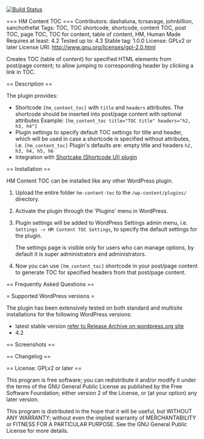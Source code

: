 [![Build Status](https://travis-ci.org/dashaluna/hm-content-toc.svg?branch=master)](https://travis-ci.org/dashaluna/hm-content-toc)

=== HM Content TOC ===
Contributors: dashaluna, tcrsavage, johnbillion, sanchothefat
Tags: TOC, TOC shortcode, shortcode, content TOC, post TOC, page TOC, TOC for content, table of content, HM, Human Made
Requires at least: 4.2
Tested up to: 4.3
Stable tag: 1.0.0
License: GPLv2 or later
License URI: http://www.gnu.org/licenses/gpl-2.0.html

Creates TOC (table of content) for specified HTML elements from post/page content; to allow jumping to corresponding header by clicking a link in TOC.

== Description ==

The plugin provides:

* Shortcode `[hm_content_toc]` with `title` and `headers` attributes.
 The shortcode should be inserted into post/page content with optional attributes
 Example: `[hm_content_toc title="TOC title" headers="h2, h3, h4"]`
* Plugin settings to specify default TOC settings for title and header, which will
 be used in case a shortcode is specified without attributes, i.e. `[hm_content_toc]`
 Plugin's defaults are: empty title and headers `h2, h3, h4, h5, h6`
* Integration with [Shortcake (Shortcode UI) plugin](https://wordpress.org/plugins/shortcode-ui/)

== Installation ==

HM Content TOC can be installed like any other WordPress plugin.

1. Upload the entire folder `hm-content-toc` to the `/wp-content/plugins/` directory.
2. Activate the plugin through the 'Plugins' menu in WordPress.
3. Plugin settings will be added to WordPress Settings admin menu,
   i.e. `Settings -> HM Content TOC Settings`, to specify the default settings for the
   plugin.

   The settings page is visible only for users who can manage options, by default
   it is super administrators and administrators.
4. Now you can use `[hm_content_toc]` shortcode in your post/page content to generate
   TOC for specified headers from that post/page content.

== Frequently Asked Questions ==

= Supported WordPress versions =

The plugin has been extensively tested on both standard and multisite installations
for the following WordPress versions:

* latest stable version [refer to Release Archive on wordpress.org site](https://wordpress.org/download/release-archive/)
* 4.2

== Screenshots ==

== Changelog ==

== License: GPLv2 or later ==

This program is free software; you can redistribute it and/or modify
it under the terms of the GNU General Public License as published by
the Free Software Foundation; either version 2 of the License, or
(at your option) any later version.

This program is distributed in the hope that it will be useful,
but WITHOUT ANY WARRANTY; without even the implied warranty of
MERCHANTABILITY or FITNESS FOR A PARTICULAR PURPOSE.  See the
GNU General Public License for more details.
